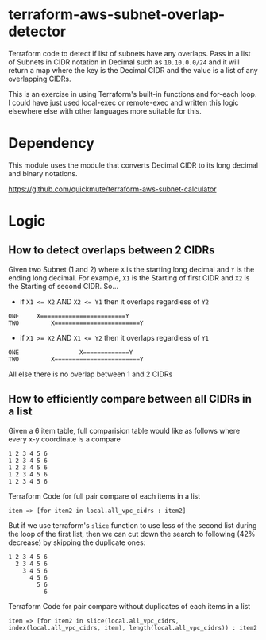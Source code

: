 # terraform-aws-subnet-overlap-detector
Terraform code to detect if list of subnets have any overlaps. Pass in a list of Subnets in CIDR notation in Decimal such as `10.10.0.0/24` and it will return a map where the key is the Decimal CIDR and the value is a list of any overlapping CIDRs. 

This is an exercise in using Terraform's built-in functions and for-each loop. I could have just used local-exec or remote-exec and written this logic elsewhere else with other languages more suitable for this. 

# Dependency
This module uses the module that converts Decimal CIDR to its long decimal and binary notations. 

https://github.com/quickmute/terraform-aws-subnet-calculator

# Logic
## How to detect overlaps between 2 CIDRs

Given two Subnet (1 and 2) where `X` is the starting long decimal and `Y` is the ending long decimal. 
For example, `X1` is the Starting of first CIDR and `X2` is the Starting of second CIDR. 
So...
- if `X1 <= X2` AND `X2 <= Y1` then it overlaps regardless of `Y2`
```
ONE     X========================Y
TWO         X========================Y
```
- if `X1 >= X2` AND `X1 <= Y2` then it overlaps regardless of `Y1`
```
ONE                 X=============Y
TWO         X========================Y
```
All else there is no overlap between 1 and 2 CIDRs

## How to efficiently compare between all CIDRs in a list

Given a 6 item table, full comparision table would like as follows where every x-y coordinate is a compare
```
1 2 3 4 5 6
1 2 3 4 5 6
1 2 3 4 5 6
1 2 3 4 5 6
1 2 3 4 5 6
```
Terraform Code for full pair compare of each items in a list
```
item => [for item2 in local.all_vpc_cidrs : item2]
```

But if we use terraform's `slice` function to use less of the second list during the loop of the first list, then we can cut down the search to following (42% decrease) by skipping the duplicate ones:
```
1 2 3 4 5 6
  2 3 4 5 6
    3 4 5 6
      4 5 6
        5 6
          6
```
Terraform Code for pair compare without duplicates of each items in a list
```
item => [for item2 in slice(local.all_vpc_cidrs, index(local.all_vpc_cidrs, item), length(local.all_vpc_cidrs)) : item2
```
